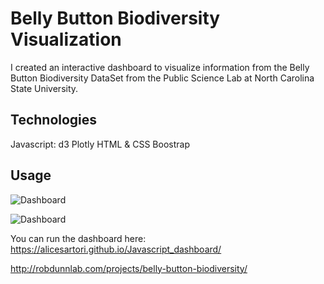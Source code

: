 # Belly Button Biodiversity Visualization

I created an interactive dashboard to visualize information from the Belly Button Biodiversity DataSet from the Public Science Lab at North Carolina State University.


## Technologies

Javascript:
d3 
Plotly 
HTML & CSS
Boostrap 

## Usage

![Dashboard](https://alicesartori.github.io/Javascript_dashboard/)


![Dashboard](https://github.com/AliceSartori/Javascript_dashboard/blob/main/Screen%20Shot%202021-03-11%20at%205.50.16%20PM.png)


You can run the dashboard here:
https://alicesartori.github.io/Javascript_dashboard/


http://robdunnlab.com/projects/belly-button-biodiversity/
